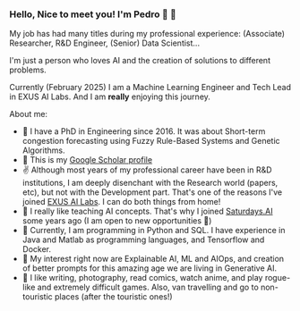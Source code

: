 ### Hello, Nice to meet you! I'm Pedro :japanese_goblin: :wave:

My job has had many titles during my professional experience: (Associate) Researcher, R&D Engineer, (Senior) Data Scientist...

I'm just a person who loves AI and the creation of solutions to different problems.

Currently (February 2025) I am a Machine Learning Engineer and Tech Lead in EXUS AI Labs. And I am **really** enjoying this journey.

About me: 
- :tophat: I have a PhD in Engineering since 2016. It was about Short-term congestion forecasting using Fuzzy Rule-Based Systems and Genetic Algorithms. 
- :book: This is my [Google Scholar profile](https://scholar.google.com/citations?user=4KScOXwAAAAJ&hl=es&oi=ao) 
- :v: Although most years of my professional career have been in R&D institutions, I am deeply disenchant with the Research world (papers, etc), but not with the Development part. That's one of the reasons I've joined [EXUS AI Labs](https://www.exus.ai/). I can do both things from home! 
- :metal: I really like teaching AI concepts. That's why I joined [Saturdays.AI](https://saturdays.ai/) some years ago (I am open to new opportunities :eyes:)
- :wrench: Currently, I am programming in Python and SQL. I have experience in Java and Matlab as programming languages, and Tensorflow and Docker.
- :thought_balloon: My interest right now are Explainable AI, ML and AIOps, and creation of better prompts for this amazing age we are living in Generative AI.  
- :green_heart: I like writing, photography, read comics, watch anime, and play rogue-like and extremely difficult games. Also, van travelling and go to non-touristic places (after the touristic ones!)
